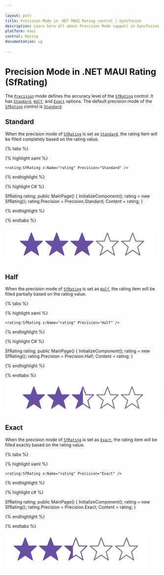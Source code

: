 ```yaml
---

layout: post
title: Precision Mode in .NET MAUI Rating control | Syncfusion
description: Learn here all about Precision Mode support in Syncfusion .NET MAUI Rating (SfRating) control and more.
platform: maui
control: Rating
documentation: ug

---
```


# Precision Mode in .NET MAUI Rating (SfRating)

The [`Precision`](https://help.syncfusion.com/cr/maui/Syncfusion.Maui.Inputs.Precision.html) mode defines the accuracy level of the [`SfRating`](https://help.syncfusion.com/cr/maui/Syncfusion.Maui.Inputs.SfRating.html) control. It has [`Standard`](https://help.syncfusion.com/cr/maui/Syncfusion.Maui.Inputs.Precision.html#Syncfusion_Maui_Inputs_Precision_Standard), [`Half`](https://help.syncfusion.com/cr/maui/Syncfusion.Maui.Inputs.Precision.html#Syncfusion_Maui_Inputs_Precision_Half), and [`Exact`](https://help.syncfusion.com/cr/maui/Syncfusion.Maui.Inputs.Precision.html#Syncfusion_Maui_Inputs_Precision_Exact) options. The default precision mode of the [`SfRating`](https://help.syncfusion.com/cr/maui/Syncfusion.Maui.Inputs.SfRating.html) control is [`Standard`](https://help.syncfusion.com/cr/maui/Syncfusion.Maui.Inputs.Precision.html#Syncfusion_Maui_Inputs_Precision_Standard).

## Standard

When the precision mode of [`SfRating`](https://help.syncfusion.com/cr/maui/Syncfusion.Maui.Inputs.SfRating.html) is set as [`Standard`](https://help.syncfusion.com/cr/maui/Syncfusion.Maui.Inputs.Precision.html#Syncfusion_Maui_Inputs_Precision_Standard), the rating item will be filled completely based on the rating value.

{% tabs %}

{% highlight xaml %}

	<rating:SfRating x:Name="rating" Precision="Standard" />
	
{% endhighlight %}

{% highlight C# %}

SfRating rating;
public MainPage()
{
    InitializeComponent();
    rating = new SfRating();
    rating.Precision = Precision.Standard;
    Content = rating;
}

{% endhighlight %} 

{% endtabs %}

![SfRating standard precision mode](images/standard.png)

## Half

When the precision mode of [`SfRating`](https://help.syncfusion.com/cr/maui/Syncfusion.Maui.Inputs.SfRating.html) is set as [`Half`](https://help.syncfusion.com/cr/maui/Syncfusion.Maui.Inputs.Precision.html#Syncfusion_Maui_Inputs_Precision_Half), the rating item will be filled partially based on the rating value.

{% tabs %}

{% highlight xaml %}

	<rating:SfRating x:Name="rating" Precision="Half" />
	
{% endhighlight %}

{% highlight C# %}

SfRating rating;
public MainPage()
{
    InitializeComponent();
    rating = new SfRating();
    rating.Precision = Precision.Half;
    Content = rating;
}

{% endhighlight %} 

{% endtabs %}

![SfRating half precision mode](images/half.png) 

## Exact

When the precision mode of [`SfRating`](https://help.syncfusion.com/cr/maui/Syncfusion.Maui.Inputs.SfRating.html) is set as [`Exact`](https://help.syncfusion.com/cr/maui/Syncfusion.Maui.Inputs.Precision.html#Syncfusion_Maui_Inputs_Precision_Exact), the rating item will be filled exactly based on the rating value.

{% tabs %}

{% highlight xaml %}

	<rating:SfRating x:Name="rating" Precision="Exact" />
	
{% endhighlight %}

{% highlight c# %}

SfRating rating;
public MainPage()
{
    InitializeComponent();
    rating = new SfRating();
    rating.Precision = Precision.Exact;
    Content = rating;
}

{% endhighlight %} 

{% endtabs %}

![SfRating exact precision mode](images/exact.png) 

